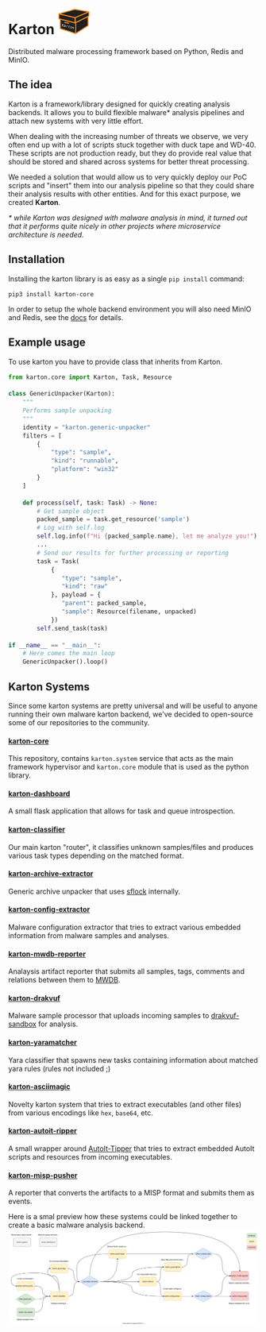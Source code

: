 # Karton <img src="img/logo.png" width="64">

Distributed malware processing framework based on Python, Redis and MinIO.

## The idea

Karton is a framework/library designed for quickly creating analysis backends.
It allows you to build flexible malware* analysis pipelines and attach new systems with very little effort.

When dealing with the increasing number of threats we observe, we very often end up with a lot of scripts stuck together with duck tape and WD-40. These scripts are not production ready, but they do provide real value that should be stored and shared across systems for better threat processing.

We needed a solution that would allow us to very quickly deploy our PoC scripts and "insert" them into our analysis pipeline so that they could share their analysis results with other entities. And for this exact purpose, we created **Karton**.


*\* while Karton was designed with malware analysis in mind, it turned out that it performs quite nicely in other projects where microservice architecture is needed.*


## Installation

Installing the karton library is as easy as a single `pip install` command:

```
pip3 install karton-core
```

In order to setup the whole backend environment you will also need MinIO and Redis, see the [docs](https://karton-core.readthedocs.io/en/latest/getting_started.html#installation) for details.

## Example usage
To use karton you have to provide class that inherits from Karton.


```python
from karton.core import Karton, Task, Resource

class GenericUnpacker(Karton):
    """
    Performs sample unpacking
    """
    identity = "karton.generic-unpacker"
    filters = [
        {
            "type": "sample",
            "kind": "runnable",
            "platform": "win32"
        }
    ]

    def process(self, task: Task) -> None:
        # Get sample object
        packed_sample = task.get_resource('sample')
        # Log with self.log
        self.log.info(f"Hi {packed_sample.name}, let me analyze you!")
        ...
        # Send our results for further processing or reporting
        task = Task(
            {
               "type": "sample",
               "kind": "raw"
            }, payload = {
               "parent": packed_sample,
               "sample": Resource(filename, unpacked)
            })
        self.send_task(task)

if __name__ == "__main__":
    # Here comes the main loop
    GenericUnpacker().loop()
```

## Karton Systems

Since some karton systems are pretty universal and will be useful to anyone running their own malware karton backend, we've decided to open-source some of our repositories to the community.

#### [karton-core](https://github.com/CERT-Polska/karton-core)
This repository, contains `karton.system` service that acts as the main framework hypervisor and `karton.core` module that is used as the python library.

#### [karton-dashboard](https://github.com/CERT-Polska/karton-dashboard)
A small flask application that allows for task and queue introspection.

#### [karton-classifier](https://github.com/CERT-Polska/karton-classifier)
Our main karton "router", it classifies unknown samples/files and produces various task types depending on the matched format. 

#### [karton-archive-extractor](https://github.com/CERT-Polska/karton-archive-extractor)
Generic archive unpacker that uses [sflock](https://github.com/hatching/sflock) internally.

#### [karton-config-extractor](https://github.com/CERT-Polska/karton-config-extractor)
Malware configuration extractor that tries to extract various embedded information from malware samples and analyses.

#### [karton-mwdb-reporter](https://github.com/CERT-Polska/karton-mwdb-reporter)
Analaysis artifact reporter that submits all samples, tags, comments and relations between them to [MWDB](https://github.com/CERT-Polska/mwdb-core).

#### [karton-drakvuf](https://github.com/CERT-Polska/karton-drakvuf)
Malware sample processor that uploads incoming samples to [drakvuf-sandbox](https://github.com/CERT-Polska/drakvuf-sandbox) for analysis.

#### [karton-yaramatcher](https://github.com/CERT-Polska/karton-yaramatcher)
Yara classifier that spawns new tasks containing information about matched yara rules (rules not included ;)

#### [karton-asciimagic](https://github.com/CERT-Polska/karton-asciimagic)
Novelty karton system that tries to extract executables (and other files) from various encodings like `hex`, `base64`, etc.

#### [karton-autoit-ripper](https://github.com/CERT-Polska/karton-autoit-ripper)
A small wrapper around [AutoIt-Tipper](https://github.com/nazywam/AutoIt-Ripper) that tries to extract embedded AutoIt scripts and resources from incoming executables.

#### [karton-misp-pusher](https://github.com/CERT-Polska/karton-misp-pusher)
A reporter that converts the artifacts to a MISP format and submits them as events.


Here is a smal preview how these systems could be linked together to create a basic malware analysis backend.
[![](img/karton-systems.svg)](img/karton-system.svg?raw=true)
